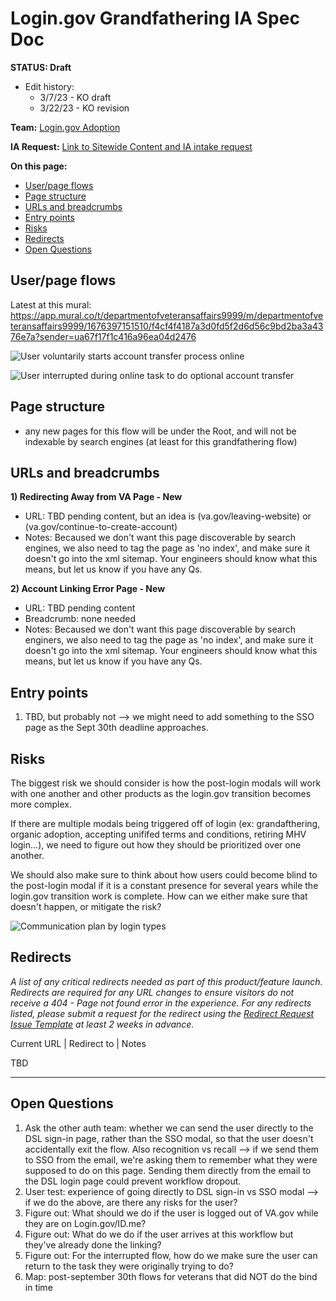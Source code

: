 # Login.gov Grandfathering IA Spec Doc
**STATUS: Draft**
- Edit history:
  - 3/7/23 - KO draft
  - 3/22/23 - KO revision 

**Team:** [Login.gov Adoption](https://github.com/department-of-veterans-affairs/va.gov-team/tree/master/products/login.gov-adoption)

**IA Request:** [Link to Sitewide Content and IA intake request](https://app.zenhub.com/workspaces/sitewide-content-accessibility-and-ia-63a1d63232beba0011a7833f/issues/gh/department-of-veterans-affairs/va.gov-team/52754)

**On this page:**
- [User/page flows](#flows)
- [Page structure](#map)
- [URLs and breadcrumbs](#url)
- [Entry points](#nav)
- [Risks](#risks)
- [Redirects](#redirects)
- [Open Questions](#openQs)


## <a name="flows"></a>User/page flows <br>

Latest at this mural: https://app.mural.co/t/departmentofveteransaffairs9999/m/departmentofveteransaffairs9999/1676397151510/f4cf4f4187a3d0fd5f2d6d56c9bd2ba3a4376e7a?sender=ua67f17f1c416a96ea04d2476

![User voluntarily starts account transfer process online](https://user-images.githubusercontent.com/122126772/227029813-02a4b7dd-709d-41bd-be38-a5d67eaa77d7.png)

![User interrupted during online task to do optional account transfer](https://user-images.githubusercontent.com/122126772/227029830-f54c5b19-4bd0-49f0-9c7d-7cfb9e53ff55.png)


## <a name="url"></a>Page structure
- any new pages for this flow will be under the Root, and will not be indexable by search engines (at least for this grandfathering flow)


## <a name="url"></a>URLs and breadcrumbs


**1) Redirecting Away from VA Page - New**
- URL:  TBD pending content, but an idea is (va.gov/leaving-website) or (va.gov/continue-to-create-account)
- Notes: Becaused we don't want this page discoverable by search engines, we also need to tag the page as 'no index', and make sure it doesn't go into the xml sitemap. Your engineers should know what this means, but let us know if you have any Qs. 

**2) Account Linking Error Page - New**
- URL:  TBD pending content
- Breadcrumb: none needed
- Notes: Becaused we don't want this page discoverable by search enginers, we also need to tag the page as 'no index', and make sure it doesn't go into the xml sitemap. Your engineers should know what this means, but let us know if you have any Qs.


## <a name="nav"></a>Entry points <br>

1.  TBD, but probably not --> we might need to add something to the SSO page as the Sept 30th deadline approaches.

## <a name="risks"></a>Risks
The biggest risk we should consider is how the post-login modals will work with one another and other products as the login.gov transition becomes more complex. 

If there are multiple modals being triggered off of login (ex: grandafthering, organic adoption, accepting unififed terms and conditions, retiring MHV login...), we need to figure out how they should be prioritized over one another.

We should also make sure to think about how users could become blind to the post-login modal if it is a constant presence for several years while the login.gov transition work is complete. How can we either make sure that doesn't happen, or mitigate the risk?

![Communication plan by login types](https://user-images.githubusercontent.com/122126772/227040218-51d040ed-b360-49f3-b297-697c9d5b3bfc.png)


## <a name="redirects"></a>Redirects <br>
*A list of any critical redirects needed as part of this product/feature launch. Redirects are required for any URL changes to ensure visitors do not receive a 404 - Page not found error in the experience. For any redirects listed, please submit a request for the redirect using the [Redirect Request Issue Template](https://github.com/department-of-veterans-affairs/va.gov-team/issues/new?assignees=mnorthuis&labels=content-ia-team%2C+ia&template=redirect-request.md&title=Redirect+Request) at least 2 weeks in advance.*  

Current URL | Redirect to | Notes

TBD

<hr>

## <a name="OpenQs"></a>Open Questions
1. Ask the other auth team: whether we can send the user directly to the DSL sign-in page, rather than the SSO modal, so that the user doesn't accidentally exit the flow. Also recognition vs recall --> if we send them to SSO from the email, we're asking them to remember what they were supposed to do on this page. Sending them directly from the email to the DSL login page could prevent workflow dropout.
2. User test: experience of going directly to DSL sign-in vs SSO modal --> if we do the above, are there any risks for the user?
3. Figure out: What should we do if the user is logged out of VA.gov while they are on Login.gov/ID.me?
4. Figure out: What do we do if the user arrives at this workflow but they've already done the linking?
5. Figure out: For the interrupted flow, how do we make sure the user can return to the task they were originally trying to do?
6. Map: post-september 30th flows for veterans that did NOT do the bind in time
